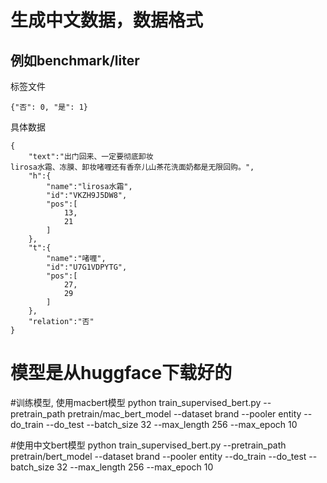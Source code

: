 # 生成中文数据，数据格式
## 例如benchmark/liter
标签文件
```
{"否": 0, "是": 1}
```
具体数据
```
{
    "text":"出门回来、一定要彻底卸妆
lirosa水霜、冻膜、卸妆啫喱还有香奈儿山茶花洗面奶都是无限回购。",
    "h":{
        "name":"lirosa水霜",
        "id":"VKZH9J5DW8",
        "pos":[
            13,
            21
        ]
    },
    "t":{
        "name":"啫喱",
        "id":"U7G1VDPYTG",
        "pos":[
            27,
            29
        ]
    },
    "relation":"否"
}
```

# 模型是从huggface下载好的
#训练模型, 使用macbert模型
python train_supervised_bert.py --pretrain_path pretrain/mac_bert_model --dataset brand --pooler entity --do_train --do_test --batch_size 32 --max_length 256 --max_epoch 10

#使用中文bert模型
python train_supervised_bert.py --pretrain_path pretrain/bert_model --dataset brand --pooler entity --do_train --do_test --batch_size 32 --max_length 256 --max_epoch 10